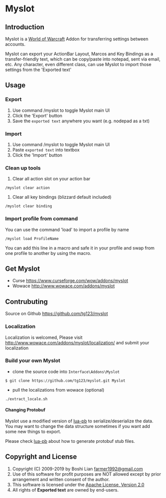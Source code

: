 # Myslot

## Introduction
Myslot is a [World of Warcraft](http://www.battle.net/wow) Addon for transferring settings between accounts.

Myslot can export your ActionBar Layout, Marcos and Key Bindings as a transfer-friendly text, 
which can be copy/paste into notepad, sent via email, etc.
Any character, even different class, can use Myslot to import those settings from the 'Exported text'

## Usage


### Export

  1. Use command /myslot to toggle Myslot main UI
  1. Click the 'Export' button
  1. Save the `exported text` anywhere you want (e.g. nodepad as a txt)

### Import
  
  1. Use command /myslot to toggle Myslot main UI
  1. Paste `exported text` into textbox
  1. Click the 'Import' button
 
### Clean up tools
  

  1. Clear all action slot on your action bar
     
    /myslot clear action

  1. Clear all key bindings (blizzard default included)
     
    /myslot clear binding
 
### Import profile from command
  

You can use the command 'load' to import a profile by name
     
    /myslot load ProfileName

You can add this line in a macro and safe it in your profile and swap from one profile to another by using the macro.


## Get Myslot

 * Curse https://www.curseforge.com/wow/addons/myslot
 * Wowace http://www.wowace.com/addons/myslot

## Contrubuting

 Source on Github <https://github.com/tg123/myslot>

### Localization

Localization is welcomed, Please visit 
<http://www.wowace.com/addons/myslot/localization/>
and submit your localization


### Build your own Myslot

 * clone the source code into `Interface\Addons\Myslot`

```
$ git clone https://github.com/tg123/myslot.git Myslot
```
 
 * pull the localizations from wowace (optional)

```
./extract_locale.sh
```
 
#### Changing Protobuf

Myslot use a modified version of [lua-pb](https://github.com/tg123/lua-pb) to serialize/deserialize the data. 
You may want to change the data structure sometimes if you want add some new things to export.

Please check [lua-pb](https://github.com/tg123/lua-pb) about how to generate protobuf stub files.


## Copyright and License
1. Copyright (C) 2009-2019 by Boshi Lian <farmer1992@gmail.com>
1. Use of this software for profit purposes are NOT allowed except by prior arrangement and written consent of the author.
1. This software is licensed under the [Apache License, Version 2.0](http://www.apache.org/licenses/LICENSE-2.0.html)
1. All rights of **Exported text** are owned by end-users.
